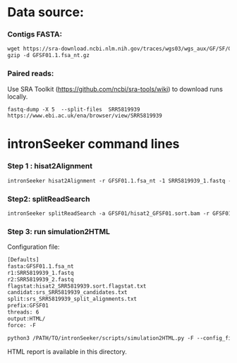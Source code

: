 Data source:
============

### Contigs FASTA: 

```diff
wget https://sra-download.ncbi.nlm.nih.gov/traces/wgs03/wgs_aux/GF/SF/GFSF01/GFSF01.1.fsa_nt.gz
gzip -d GFSF01.1.fsa_nt.gz
```

### Paired reads:

Use SRA Toolkit (https://github.com/ncbi/sra-tools/wiki) to download runs locally.

```diff
fastq-dump -X 5  --split-files  SRR5819939
https://www.ebi.ac.uk/ena/browser/view/SRR5819939

```

intronSeeker command lines
============================

### Step 1 : hisat2Alignment

```diff
intronSeeker hisat2Alignment -r GFSF01.1.fsa_nt -1 SRR5819939_1.fastq -2 SRR5819939_2.fastq --prefix GFSF01 -o GFSF01 -t 12
```

### Step2: splitReadSearch

```diff
intronSeeker splitReadSearch -a GFSF01/hisat2_GFSF01.sort.bam -r GFSF01.1.fsa_nt --prefix GFSF01 --output splitReadSearch_GFSF01
```

### Step 3: run simulation2HTML

Configuration file:

```diff
[Defaults]
fasta:GFSF01.1.fsa_nt
r1:SRR5819939_1.fastq
r2:SRR5819939_2.fastq
flagstat:hisat2_SRR5819939.sort.flagstat.txt
candidat:srs_SRR5819939_candidates.txt
split:srs_SRR5819939_split_alignments.txt
prefix:GFSF01
threads: 6                
output:HTML/
force: -F
```


```diff
python3 /PATH/TO/intronSeeker/scripts/simulation2HTML.py -F --config_file  SRR5819939.cfg;

```

HTML report is available in this directory.
